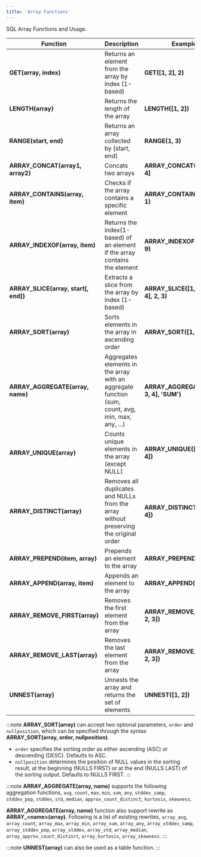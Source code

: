 ```yaml
---
title: 'Array Functions'
---
```



SQL Array Functions and Usage.

| Function                             | Description                                                                                  | Example                               | Result                   |
|--------------------------------------|----------------------------------------------------------------------------------------------|---------------------------------------|--------------------------|
| **GET(array, index)**                | Returns an element from the array by index (1-based)                                         | **GET([1, 2], 2)**                    | 2                        |
| **LENGTH(array)**                    | Returns the length of the array                                                              | **LENGTH([1, 2])**                    | 2                        |
| **RANGE(start, end)**                    | Returns an array collected by [start, end)                                                     | **RANGE(1, 3)**                    | [1, 2]                        |
| **ARRAY_CONCAT(array1, array2)**     | Concats two arrays                                                                           | **ARRAY_CONCAT([1, 2], [3, 4]**       | [1,2,3,4]                |
| **ARRAY_CONTAINS(array, item)**      | Checks if the array contains a specific element                                              | **ARRAY_CONTAINS([1, 2], 1)**         | 1                        |
| **ARRAY_INDEXOF(array, item)**       | Returns the index(1-based) of an element if the array contains the element                   | **ARRAY_INDEXOF([1, 2, 9], 9)**       | 3                        |
| **ARRAY_SLICE(array, start[, end])** | Extracts a slice from the array by index (1-based)                                           | **ARRAY_SLICE([1, 21, 32, 4], 2, 3)** | [21,32]                  |
| **ARRAY_SORT(array)**                | Sorts elements in the array in ascending order                                               | **ARRAY_SORT([1, 4, 3, 2])**          | [1,2,3,4]                |
| **ARRAY_AGGREGATE(array, name)**     | Aggregates elements in the array with an aggregate function (sum, count, avg, min, max, any, ...) | **ARRAY_AGGREGATE([1, 2, 3, 4], 'SUM')**  | 10                       |
| **ARRAY_UNIQUE(array)**              | Counts unique elements in the array (except NULL)                                            | **ARRAY_UNIQUE([1, 2, 3, 3, 4])**     | 4                        |
| **ARRAY_DISTINCT(array)**            | Removes all duplicates and NULLs from the array without preserving the original order        | **ARRAY_DISTINCT([1, 2, 2, 4])**      | [1,2,4]                  |
| **ARRAY_PREPEND(item, array)**       | Prepends an element to the array                                                             | **ARRAY_PREPEND(1, [3, 4])**          | [1,3,4]                  |
| **ARRAY_APPEND(array, item)**        | Appends an element to the array                                                              | **ARRAY_APPEND([3, 4], 5)**           | [3,4,5]                  |
| **ARRAY_REMOVE_FIRST(array)**        | Removes the first element from the array                                                     | **ARRAY_REMOVE_FIRST([1, 2, 3])**     | [2,3]                    |
| **ARRAY_REMOVE_LAST(array)**         | Removes the last element from the array                                                      | **ARRAY_REMOVE_LAST([1, 2, 3])**      | [1,2]                    |
| **UNNEST(array)**                    | Unnests the array and returns the set of elements                                            | **UNNEST([1, 2])**                    | 1<br/>2<br/>**(2 rows)** |

:::note
**ARRAY_SORT(array)** can accept two optional parameters, `order` and `nullposition`, which can be specified through the syntax **ARRAY_SORT(array, order, nullposition)**.
   - `order` specifies the sorting order as either ascending (ASC) or descending (DESC). Defaults to ASC.
   - `nullposition` determines the position of NULL values in the sorting result, at the beginning (NULLS FIRST) or at the end (NULLS LAST) of the sorting output. Defaults to NULLS FIRST.
:::

:::note
**ARRAY_AGGREGATE(array, name)** supports the following aggregation functions, `avg`, `count`, `max`, `min`, `sum`, `any`, `stddev_samp`, `stddev_pop`, `stddev`, `std`, `median`, `approx_count_distinct`, `kurtosis`, `skewness`.

**ARRAY_AGGREGATE(array, name)** function also support rewrite as **ARRAY_<name\>(array)**. Following is a list of existing rewrites, `array_avg`, `array_count`, `array_max`, `array_min`, `array_sum`, `array_any`, `array_stddev_samp`, `array_stddev_pop`, `array_stddev`, `array_std`, `array_median`, `array_approx_count_distinct`, `array_kurtosis`, `array_skewness`.
:::

:::note
**UNNEST(array)** can also be used as a table function.
:::
